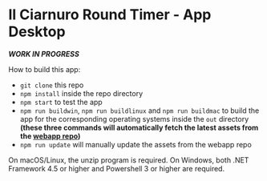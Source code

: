 # Il Ciarnuro Round Timer - App Desktop

___WORK IN PROGRESS___

How to build this app:
- `git clone` this repo
- `npm install` inside the repo directory
- `npm start` to test the app
- `npm run buildwin`, `npm run buildlinux` and `npm run buildmac` to build the app for the corresponding operating systems inside the `out` directory **(these three commands will automatically fetch the latest assets from the [webapp repo](https://github.com/LupoPasiniGames/CiarnuroTimer-Web))**
- `npm run update` will manually update the assets from the webapp repo

On macOS/Linux, the unzip program is required. On Windows, both .NET Framework 4.5 or higher and Powershell 3 or higher are required.
